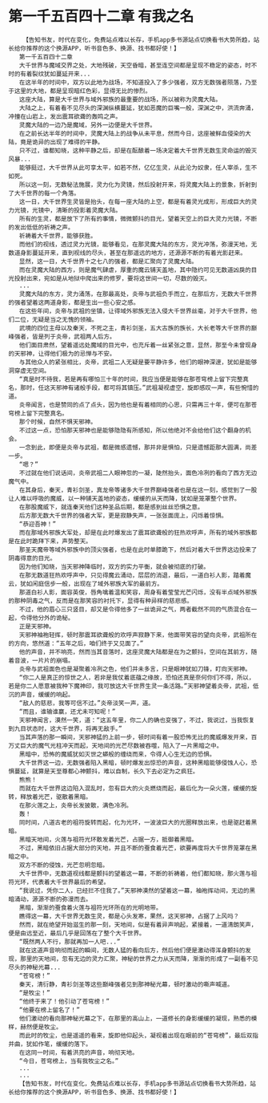 # 第一千五百四十二章 有我之名
        【告知书友，时代在变化，免费站点难以长存，手机app多书源站点切换看书大势所趋，站长给你推荐的这个换源APP，听书音色多、换源、找书都好使！】
       第一千五百四十二章
       大千世界与魔域交界之处，大地残破，天空昏暗，甚至连空间都是呈现不稳定的姿态，时不时的有着裂纹犹如蔓延开来...
       在这半年的时间中，双方以此地为战场，不知道投入了多少强者，双方无数强者陨落，乃至于这里的大地，都是呈现暗红色彩，显得无比的惨烈。
       这座大陆，算是大千世界与域外邪族的最重要的战场，所以被称为灵魔大陆。
       大陆之上，有着看不见尽头的深渊纵横蔓延，犹如恶魔的巨嘴一般，深渊之中，洪流奔涌，冲撞在山岩上，发出震耳欲聋的轰鸣之声。
       灵魔大陆的一边乃是魔域，另外一边便是大千世界。
       在之前长达半年的时间中，灵魔大陆上的战争从未平息，然而今日，这座被鲜血侵染的大陆，竟是诡异的出现了难得的平静。
       只不过，谁都知晓，这种平静之后，却是在酝酿着一场决定着大千世界无数生灵命运的毁灭风暴...
       能够挺过，大千世界从此可享太平，如若不然，亿亿生灵，从此沦为奴隶，任人宰杀，生不如死。
       所以这一刻，无数秘法施展，灵力化为灵镜，然后投射开来，将灵魔大陆上的景象，折射到了大千世界的每一个角落。
       这一日，大千世界生灵皆是抬头，在每一座大陆的上空，都是有着灵光成形，形成巨大的灵力光镜，光镜中，清晰的投影着灵魔大陆。
       所有的生灵，都是放下了所有的事情，微微颤抖的目光，望着天空上的巨大灵力光镜，不断的发出低低的祈祷之声。
       祈祷着大千世界，能够获胜。
       而他们的视线，透过灵力光镜，能够看见，在那灵魔大陆的东方，灵光冲荡，弥漫天地，无数道身影蔓延开来，直到视线的尽头，甚至在那遥远的地方，还源源不断的有着光影赶来。
       显然，这一日，大千世界十之七八的强者，都是汇聚向了灵魔大陆。
       而在灵魔大陆的西方，则是魔气肆虐，厚重的魔云铺天盖地，其中隐约可见无数道凶戾的目光投射出来，宛如是从地狱中爬出来的修罗，要将这世间一切，尽数的毁灭。
       ...
       灵魔大陆的东方，灵力涌荡，在那最高处，炎帝与武祖负手而立，在那后方，无数大千世界的强者望着这两道身影，都是生出一些心安之感。
       在这些年间，炎帝与武祖的坐镇，让得域外邪族无法入侵大千世界丝毫，对于大千世界，他们二位，无疑是当之无愧的领袖。
       武境的四位主母以及秦天，不死之主，青衫剑圣，五大古族的族长，大长老等大千世界的巅峰强者，皆是列于炎帝，武祖两人后方。
       他们面目肃然，望着遥远处魔域的目光中，也充斥着一丝紧张之意，显然，那至今未曾现身的天邪神，让得他们极为的忌惮与不安。
       与其他众人的紧张相比，炎帝，武祖二人无疑是要平静许多，他们的眼神深邃，犹如是能够洞穿虚无空间。
       “真是时不待我，若是再有哪怕三十年的时间，我应当便是能够在那苍穹榜上留下完整真名，那时，任这天邪神有诸般手段，都可将其镇压。”武祖凝视虚空，旋即感叹一声，有些惋惜的道。
       炎帝闻言，也是赞同的点了点头，因为他也是有着相同的心思，只需再三十年，便可在那苍穹榜上留下完整真名。
       那个时候，自然不惧天邪神。
       不过这一点，恐怕那天邪神也是能够隐隐有所感知，所以他绝对不会给他们这个翻身的机会。
       一念到此，即便是炎帝与武祖，都是微感遗憾，那并非是惧怕，只是遗憾距那大圆满，尚差一步。
       “嗯？”
       不过就在他们说话间，炎帝武祖二人眼神忽的一凝，陡然抬头，面色冷冽的看向了西方无边魔气中。
       在其身后，秦天，青衫剑圣，真龙帝等诸多大千世界巅峰强者也是在这一刻，感觉到了一股让人难以呼吸的魔威，以一种铺天盖地的姿态，缓缓的从天而降，犹如是笼罩整个世界。
       在那股魔威下，就连秦天他们这种圣品后期，都是感到丝丝恐惧之意。
       后方那无数大千世界的强者大军，更是寂静失声，一张张面庞上，闪烁着惊惧。
       “恭迎吾神！”
       而在那域外邪族大军处，却是在此时爆发出了震耳欲聋般的狂热欢呼声，所有的域外邪族都是在此时跪拜下来，声势整天。
       那圣天魔帝等域外邪族中的顶尖强者，也是在此时单膝跪下，然后对着大千世界这边投来了阴毒得意的目光。
       因为他们知晓，当天邪神降临时，双方的实力平衡，就会被彻底的打破。
       在那无数道狂热欢呼声中，只见得魔云涌动，层层的消退，最后，一道白衫人影，踏着魔云，犹如闲庭信步一般，出现在了域外邪族大军的最前方。
       那道白衫人影，面容英俊，唇角噙着温和笑容，周身有着莹莹光芒闪烁，没有半点域外邪族的那种阴毒之气，反而是在那笑容的衬托下，显得有种异样的慈悲感。
       不过，他的眉心三只竖目，却又是令得他多了一丝诡异之气，两者截然不同的气质混合在一起，令得他分外的诡秘。
       正是天邪神。
       天邪神袖袍轻挥，顿时那震耳欲聋般的欢呼声寂静下来，他面带笑容的望向炎帝，武祖所在的方向，悠然道：“五年之后，咱们终于又见面了。”
       他的声音，并不响亮，然而当其音落时，这座灵魔大陆都是在为之颤抖，空间在其前方，随着音波，一片片的崩塌。
       炎帝与武祖面色也是凝聚着冷冽之色，他们并未多言，只是眼神犹如刀锋，盯向天邪神。
       “你二人是真正的惊世之人，若非是我仗着底蕴之缘故，恐怕还真是奈何你们不得，所以，若是你二人愿意被我种下魔神印，我可放这大千世界生灵一条活路。”天邪神望着炎帝，武祖，低沉的声音，缓缓的响起。
       “敌人的慈悲，我等可信不过。”炎帝淡笑一声，道。
       “而且，谁输谁赢，还尤未可知呢！”
       天邪神闻言，漠然一笑，道：“这五年里，你二人的确也变强了，不过，我说过，当我恢复到九目状态时，这大千世界，将再无敌手。”
       当其声落的那一瞬间，天邪神猛的上前一步，顿时间有着一股恐怖无比的魔威爆发开来，百万丈巨大的魔气光柱冲天而起，天地间的光芒尽数被吞噬，陷入了一片黑暗之中。
       黑暗中，恐怖的魔威犹如灭世之蟒般的缠绕而来，令得人心生无边的恐惧。
       大千世界这一边，无数强者陷入黑暗，顿时爆发出惊恐的声音，这种黑暗能够侵蚀人心，恐惧蔓延，就算是天至尊都心神颤抖，难以自制，长久下去必定为之疯狂。
       熊熊！
       而就在大千世界这边陷入混乱时，忽有巨大的火炎燃烧而起，最后化为一朵火莲，缓缓的旋转，释放着光芒，驱散着黑暗。
       在那火莲之上，炎帝长发披散，满色冷冽。
       轰！
       同时间，八道古老的祖符旋转而起，化为光环，一波波巨大的光圈释放出来，也是驱赶着黑暗。
       黑暗天地间，火莲与祖符光环散发着光芒，占据一方，抵御着黑暗。
       不过，黑暗依旧占据大部分的天地，并且不断的蚕食着光芒，欲要再度将大千世界笼罩在黑暗之中。
       双方不断的侵蚀，光芒忽明忽暗。
       大千世界中，无数道视线都是颤抖的望着这一幕，不断的祈祷着，他们都知晓，那火莲与祖符光环，代表着大千世界最后的希望。
       “我说过，凭你二人，已经拦不住我了。”天邪神漠然的望着这一幕，袖袍挥动间，无边的黑暗涌动，源源不断的弥漫而去。
       黑暗，渐渐的蚕食着火莲与祖符光环所在的光明地带。
       瞧得这一幕，大千世界无数生灵，都是心头发寒，果然，这天邪神，占据了上风吗？
       然而，就在绝望开始滋生的那一刻，天地间，似是有着异声响起，紧接着，一道清朗笑声，便是由远至近，最后几乎是回荡在了整个大千世界。
       “既然两人不行，那就再加一人吧...”
       就在这道声音响彻而起的瞬间，无数人猛的看向后方，然后他们便是激动得浑身颤抖的发现，那里的天地间，忽有无边的灵力汇聚，神秘的世界之力从天而降，渐渐的形成了一副看不见尽头的神秘光幕...
       “苍穹榜！”
       秦天，清衍静，青衫剑圣等这些巅峰强者见到那神秘光幕，顿时激动的嘶声喊道。
       “是牧尘！”
       “他终于来了！他引动了苍穹榜！”
       “他要在榜上留名了！”
       他们激动的看向那神秘光幕之下，在那里的高山上，一道修长的身影缓缓的凝现，熟悉的模样，赫然便是牧尘。
       而此时的牧尘，也是遥遥的看来，旋即他仰起头，凝视着出现在眼前的“苍穹榜”，最后双指并曲，犹如作笔，缓缓的落下。
       在这同一时间，有着洪亮的声音，响彻天地。
       “今日，苍穹榜上，当有我牧尘之名。”
       ...
       ...
       【告知书友，时代在变化，免费站点难以长存，手机app多书源站点切换看书大势所趋，站长给你推荐的这个换源APP，听书音色多、换源、找书都好使！】